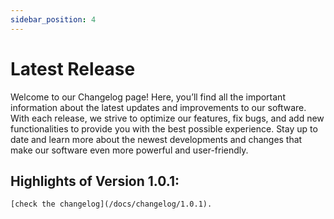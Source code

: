 ```yaml
---
sidebar_position: 4
---
```

# Latest Release

Welcome to our Changelog page! Here, you’ll find all the important information about the latest updates and improvements to our software. With each release, we strive to optimize our features, fix bugs, and add new functionalities to provide you with the best possible experience. Stay up to date and learn more about the newest developments and changes that make our software even more powerful and user-friendly.

## Highlights of Version 1.0.1:

    [check the changelog](/docs/changelog/1.0.1).

